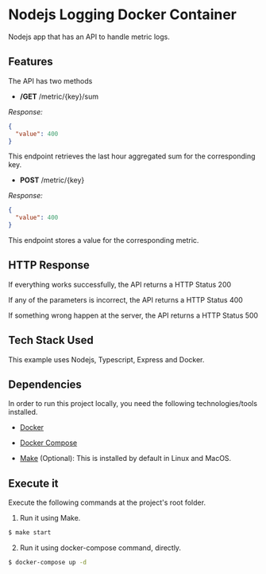 # Nodejs Logging Docker Container

Nodejs app that has an API to handle metric logs.

## Features

The API has two methods

- **/GET** /metric/{key}/sum

*Response:*

```json
{
  "value": 400
}
```

This endpoint retrieves the last hour aggregated sum for the corresponding key.

- **POST** /metric/{key}

*Response:*

```json
{
  "value": 400
}
```

This endpoint stores a value for the corresponding metric.

## HTTP Response

If everything works successfully, the API returns a HTTP Status 200

If any of the parameters is incorrect, the API returns a HTTP Status 400

If something wrong happen at the server, the API returns a HTTP Status 500

## Tech Stack Used

This example uses Nodejs, Typescript, Express and Docker.

## Dependencies

In order to run this project locally, you need the following technologies/tools installed.

- [Docker](https://docs.docker.com/engine/install/)

- [Docker Compose](https://docs.docker.com/compose/install/)

- [Make](https://tldp.org/HOWTO/Software-Building-HOWTO-3.html) (Optional): This is installed by default in Linux and MacOS.

## Execute it

Execute the following commands at the project's root folder.

1. Run it using Make.

```bash
$ make start
```

2. Run it using docker-compose command, directly.

```bash
$ docker-compose up -d
```
